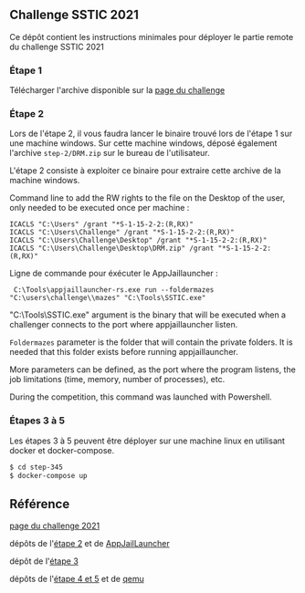 ## Challenge SSTIC 2021

Ce dépôt contient les instructions minimales pour déployer le partie remote du challenge SSTIC 2021

### Étape 1

Télécharger l'archive disponible sur la [page du challenge](https://www.sstic.org/2021/challenge/)

### Étape 2

Lors de l'étape 2, il vous faudra lancer le binaire trouvé lors de l'étape 1 sur une machine windows. Sur cette machine
windows, déposé également l'archive ``step-2/DRM.zip`` sur le bureau de l'utilisateur.

L'étape 2 consiste à exploiter ce binaire pour extraire cette archive de la machine windows.


Command line to add the RW rights to the file on the Desktop of the user, only needed to be executed once per machine :

```
ICACLS "C:\Users" /grant "*S-1-15-2-2:(R,RX)"
ICACLS "C:\Users\Challenge" /grant "*S-1-15-2-2:(R,RX)"
ICACLS "C:\Users\Challenge\Desktop" /grant "*S-1-15-2-2:(R,RX)"
ICACLS "C:\Users\Challenge\Desktop\DRM.zip" /grant "*S-1-15-2-2:(R,RX)"
```



Ligne de commande pour éxécuter le AppJaillauncher : 

```
 C:\Tools\appjaillauncher-rs.exe run --foldermazes "C:\users\challenge\\mazes" "C:\Tools\SSTIC.exe"
```

"C:\Tools\SSTIC.exe" argument is the binary that will be executed when a challenger connects to the port where appjaillauncher listen.

`Foldermazes` parameter is the folder that will contain the private folders.
It is needed that this folder exists before running appjaillauncher.

More parameters can be defined, as the port where the program listens, the job limitations (time, memory, number of processes), etc.

During the competition, this command was launched with Powershell.


### Étapes 3 à 5

Les étapes 3 à 5 peuvent être déployer sur une machine linux en utilisant docker et docker-compose.

```bash
$ cd step-345
$ docker-compose up
```

## Référence

[page du challenge 2021](https://www.sstic.org/2021/challenge/)

dépôts de l'[étape 2](https://github.com/challengeSSTIC2021/Step2_challenge) et de [AppJailLauncher](https://github.com/challengeSSTIC2021/appjaillauncher-rs)

dépôt de l'[étape 3](https://github.com/challengeSSTIC2021/wb)

dépôts de l'[étape 4 et 5](https://github.com/challengeSSTIC2021/service) et de [qemu](https://github.com/challengeSSTIC2021/qemu)
